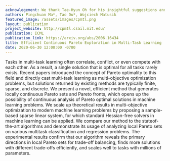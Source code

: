 ```yaml
---
acknowlegement: We thank Tae-Hyun Oh for his insightful suggestions and constructive feedback on Krylov subspace methods. We also thank all reviewers for their comments. We thank Buttercup Foshey (and Michael Foshey) for her emotional support during this work. This work is supported by the Intelligence Advanced Research Projects Activity under grant 2019-19020100001, the Defense Advanced Research Projects Agency under grant N66001-15-C-4030, and the National Science Foundation under grant CMMI-1644558.
authors: Pingchuan Ma*, Tao Du*, Wojciech Matusik
featured_image: /assets/images/cpmtl.png
layout: publication
project_website: http://cpmtl.csail.mit.edu/
publication: ICML
publication_link: https://arxiv.org/abs/2006.16434
title: Efficient Continuous Pareto Exploration in Multi-Task Learning
date: 2020-06-30 12:00:00 -0700
---
```


Tasks in multi-task learning often correlate, conflict, or even compete with each other. As a result, a single solution that is optimal for all tasks rarely exists. Recent papers introduced the concept of Pareto optimality to this field and directly cast multi-task learning as multi-objective optimization problems, but solutions returned by existing methods are typically finite, sparse, and discrete. We present a novel, efficient method that generates locally continuous Pareto sets and Pareto fronts, which opens up the possibility of continuous analysis of Pareto optimal solutions in machine learning problems. We scale up theoretical results in multi-objective optimization to modern machine learning problems by proposing a sample-based sparse linear system, for which standard Hessian-free solvers in machine learning can be applied. We compare our method to the stateof-the-art algorithms and demonstrate its usage of analyzing local Pareto sets on various multitask classification and regression problems. The experimental results confirm that our algorithm reveals the primary directions in local Pareto sets for trade-off balancing, finds more solutions with different trade-offs efficiently, and scales well to tasks with millions of parameters.
